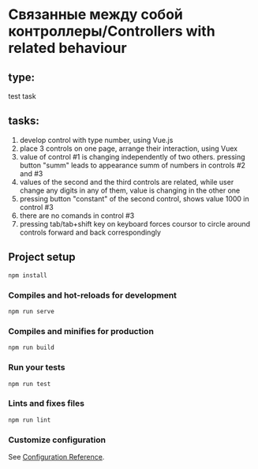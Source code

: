# Связанные между собой контроллеры/Controllers with related behaviour

## type:

test task

## tasks:

 1. develop control with type number, using Vue.js
 2. place 3 controls on one page, arrange their interaction, using Vuex
 3. value of control #1 is changing independently of two others. pressing button "summ" leads to appearance summ of numbers in controls #2 and #3
 4. values of the second and the third controls are related, while user change any digits in any of them, value is changing in the other one
 5. pressing button "constant" of the second control, shows value 1000 in control #3
 6. there are no comands in control #3
 7. pressing tab/tab+shift key on keyboard forces coursor to circle around controls forward and back correspondingly

## Project setup
```
npm install
```

### Compiles and hot-reloads for development
```
npm run serve
```

### Compiles and minifies for production
```
npm run build
```

### Run your tests
```
npm run test
```

### Lints and fixes files
```
npm run lint
```

### Customize configuration
See [Configuration Reference](https://cli.vuejs.org/config/).
